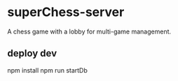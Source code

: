 # superChess-server
A chess game with a lobby for multi-game management.

## deploy dev

npm install
npm run startDb
